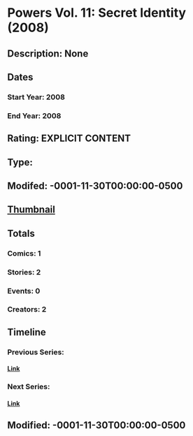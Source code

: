 # Powers Vol. 11: Secret Identity (2008)
## Description: None
## Dates
### Start Year: 2008
### End Year: 2008
## Rating: EXPLICIT CONTENT
## Type: 
## Modifed: -0001-11-30T00:00:00-0500
## [Thumbnail](http://i.annihil.us/u/prod/marvel/i/mg/c/c0/4bc38fae9735c.jpg)
## Totals
### Comics: 1
### Stories: 2
### Events: 0
### Creators: 2
## Timeline
### Previous Series: 
#### [Link]()
### Next Series: 
#### [Link]()
## Modified: -0001-11-30T00:00:00-0500